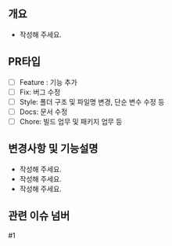 ## 개요

- 작성해 주세요.

## PR타입

- [ ] Feature : 기능 추가
- [ ] Fix: 버그 수정
- [ ] Style: 폴더 구조 및 파일명 변경, 단순 변수 수정 등
- [ ] Docs: 문서 수정
- [ ] Chore: 빌드 업무 및 패키지 업무 등

## 변경사항 및 기능설명

- 작성해 주세요.
- 작성해 주세요.
- 작성해 주세요.

## 관련 이슈 넘버

#1
